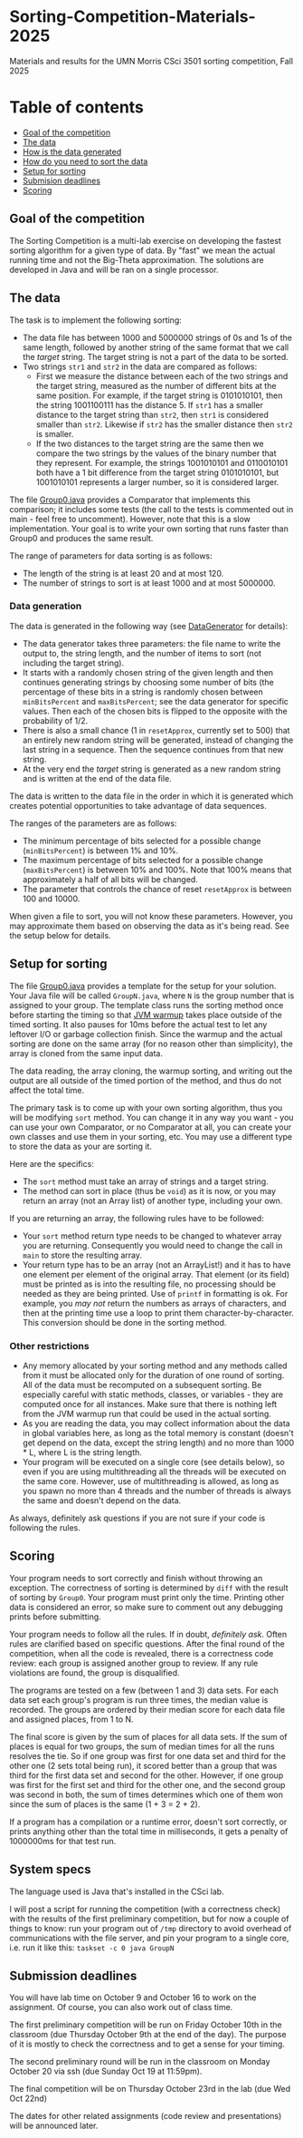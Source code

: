 # Sorting-Competition-Materials-2025
Materials and results for the UMN Morris CSci 3501 sorting competition, Fall 2025

# Table of contents
* [Goal of the competition](#goal)
* [The data](#data)
* [How is the data generated](#generating)
* [How do you need to sort the data](#sortingRules)
* [Setup for sorting](#setup)
* [Submision deadlines](#deadlines)
* [Scoring](#scoring)


## Goal of the competition <a name="goal"></a>

The Sorting Competition is a multi-lab exercise on developing the fastest sorting algorithm for a given type of data. By "fast" we mean the actual running time and not the Big-Theta approximation. The solutions are developed in Java and will be ran on a single processor.

## The data  <a name="data"></a>
The task is to implement the following sorting:
   * The data file has between 1000 and 5000000 strings of 0s and 1s of the same length, followed by another string of the same format that we call the *target* string. The target string is not a part of the data to be sorted. 
   * Two strings `str1` and `str2` in the data are compared as follows:
       * First we measure the distance between each of the two strings and the target string, measured as the number of different bits at the same position. For example, if the target string is 0101010101, then the string 1001100111 has the distance 5. If `str1` has a smaller distance to the target string than `str2`, then `str1` is considered smaller than `str2`. Likewise if `str2` has the smaller distance then `str2` is smaller.
       * If the two distances to the target string are the same then we compare the two strings by the values of the binary number that they represent. For example, the strings 1001010101 and 0110010101 both have a 1 bit difference from the target string 0101010101, but 1001010101 represents a larger number, so it is considered larger. 
       
The file [Group0.java](src/Group0.java) provides a Comparator that implements this comparison; it includes some tests (the call to the tests is commented out in main - feel free to uncomment). However, note that this is a slow implementation. Your goal is to write your own sorting that runs faster than Group0 and produces the same result. 
       
The range of parameters for data sorting is as follows: 
   * The length of the string is at least 20 and at most 120.
   * The number of strings to sort is at least 1000 and at most 5000000.      
       
### Data generation <a name="generating"></a>
The data is generated in the following way (see [DataGenerator](src/DataGenerator.java) for details): 
   * The data generator takes three parameters: the file name to write the output to, the string length, and the number of items to sort (not including the target string).  
   * It starts with a randomly chosen string of the given length and then continues generating strings by choosing some number of bits (the percentage of these bits in a string is randomly chosen between `minBitsPercent` and `maxBitsPercent`; see the data generator for specific values. Then each of the chosen bits is flipped to the opposite with the probability of 1/2. 
   * There is also a small chance (1 in `resetApprox`, currently set to 500) that an entirely new random string will be generated, instead of changing the last string in a sequence. Then the sequence continues from that new string.
   * At the very end the *target* string is generated as a new random string and is written at the end of the data file. 
   
The data is written to the data file in the order in which it is generated which creates potential opportunities to take advantage of data sequences. 

The ranges of the parameters are as follows:
   * The minimum percentage of bits selected for a possible change (`minBitsPercent`) is between 1% and 10%. 
   * The maximum percentage of bits selected for a possible change (`maxBitsPercent`) is between 10% and 100%. Note that 100% means that approximately a half of all bits will be changed. 
   * The parameter that controls the chance of reset `resetApprox` is between 100 and 10000. 

When given a file to sort, you will not know these parameters. However, you may approximate them based on observing the data as it's being read. See the setup below for details. 

## Setup for sorting <a name="setup"></a>

The file [Group0.java](src/Group0.java) provides a template for the setup for your solution. Your Java file will be called `GroupN.java`, where `N` is the group number that is assigned to your group. The template class runs the sorting method once before starting the timing so that [JVM warmup](https://www.ibm.com/developerworks/library/j-jtp12214/index.html) takes place outside of the timed sorting. It also pauses for 10ms before the actual test to let any leftover I/O or garbage collection finish. Since the warmup and the actual sorting are done on the same array (for no reason other than simplicity), the array is cloned from the same input data. 

The data reading, the array cloning, the warmup sorting, and writing out the output are all outside of the timed portion of the method, and thus do not affect the total time. 

The primary task is to come up with your own sorting algorithm, thus you will be modifying `sort` method. You can change it in any way you want - you can use your own Comparator, or no Comparator at all, you can create your own classes and use them in your sorting, etc. You may use a different type to store the data as your are sorting it. 

Here are the specifics: 
   * The `sort` method must take an array of strings and a target string. 
   * The method can sort in place (thus be `void`) as it is now, or you may return an array (not an Array list) of another type, including your own.

If you are returning an array, the following rules have to be followed:
* Your `sort` method return type needs to be changed to whatever  array you are returning. Consequently you would need to change the call in `main` to store the resulting array. 
* Your return type has to be an array (not an ArrayList!) and it has to have one element per element of the original array. That element (or its field) must be printed as is into the resulting file, no processing should be needed as they are being printed. Use of `printf` in formatting is ok. For example, you *may not* return the numbers as arrays of characters, and then at the printing time use a loop to print them character-by-character. This conversion should be done in the sorting method. 

 ### Other restrictions ###
   * Any memory allocated by your sorting method and any methods called from it must be allocated only for the duration of one round of sorting. All of the data must be recomputed on a subsequent sorting. Be especially careful with static methods, classes, or variables - they are computed once for all instances. Make sure that there is nothing left from the JVM warmup run that could be used in the actual sorting. 
   * As you are reading the data, you may collect information about the data in global variables here, as long as the total memory is constant (doesn't get depend on the data, except the string length) and no more than 1000 * L, where L is the string length. 
   * Your program will be executed on a single core (see details below), so even if you are using multithreading all the threads will be executed on the same core. However, use of multithreading is allowed, as long as you spawn no more than 4 threads and the number of threads is always the same and doesn't depend on the data.  
     
As always, definitely ask questions if you are not sure if your code is following the rules. 

## Scoring <a name="scoring"></a>

Your program needs to sort correctly and finish without throwing an exception. The correctness of sorting is determined by `diff` with the result of sorting by `Group0`. Your program must print only the time. Printing other data is considered an error, so make sure to comment out any debugging prints before submitting.  

Your program needs to follow all the rules. If in doubt, *definitely ask*. Often rules are clarified based on specific questions. After the final round of the competition, when all the code is revealed, there is a correctness code review: each group is assigned another group to review. If any rule violations are found, the group is disqualified. 

The programs are tested on a few (between 1 and 3) data sets. For each data set each group's program is run three times, the median value is recorded. The groups are ordered by their median score for each data file and assigned places, from 1 to N. 

The final score is given by the sum of places for all data sets. If the sum of places is equal for two groups, the sum of median times for all the runs resolves the tie. So if one group was first for one data set and third for the other one (2 sets total being run), it scored better than a group that was third for the first data set and second for the other. However, if one group was first for the first set and third for the other one, and the second group was second in both, the sum of times determines which one of them won since the sum of places is the same (1 + 3 = 2 + 2). 

If a program has a compilation or a runtime error, doesn't sort correctly, or prints anything other than the total time in milliseconds, it gets a penalty of 1000000ms for that test run. 

## System specs <a name="specs"></a>

The language used is Java that's installed in the CSci lab.

I will post a script for running the competition (with a correctness check) with the results of the first preliminary competition, but for now a couple of things to know: run your program out of `/tmp` directory to avoid overhead of communications with the file server, and pin your program to a single core, i.e. run it like this:
``taskset -c 0 java GroupN``

##  Submission deadlines <a name="deadlines"></a>
You will have lab time on October 9 and October 16 to work on the assignment. Of course, you can also work out of class time.  

The first preliminary competition will be run on Friday October 10th in the classroom (due Thursday October 9th at the end of the day). The purpose of it is mostly to check the correctness and to get a sense for your timing. 

The second preliminary round will be run in the classroom on Monday October 20 via ssh (due Sunday Oct 19 at 11:59pm).   

The final competition will be on Thursday October 23rd in the lab (due Wed Oct 22nd)

The dates for other related assignments (code review and presentations) will be announced later. 





